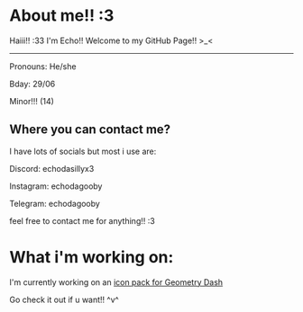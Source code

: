 # About me!! :3
Haiii!! :33 I'm Echo!! Welcome to my GitHub Page!! >_<
____
Pronouns: He/she

Bday: 29/06

Minor!!! (14)
## Where you can contact me?
I have lots of socials but most i use are:

Discord: echodasillyx3

Instagram: echodagooby

Telegram: echodagooby

feel free to contact me for anything!! :3

# What i'm working on:

I'm currently working on an [icon pack for Geometry Dash](https://github.com/EchoDaGooby/EchoIconPackGD)

Go check it out if u want!! ^v^
